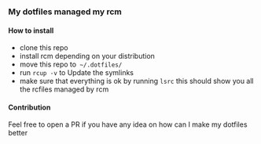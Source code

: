 ### My dotfiles managed my rcm

#### How to install

- clone this repo
- install rcm depending on your distribution
- move this repo to` ~/.dotfiles/`
- run `rcup -v` to Update the symlinks
- make sure that everything is ok by running `lsrc` this should show you all the rcfiles managed by rcm

#### Contribution

Feel free to open a PR if you have any idea on how can I make my dotfiles better


